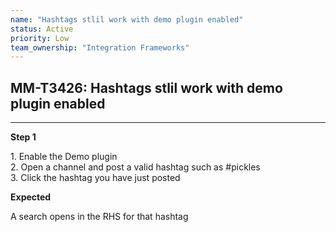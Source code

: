 ```yaml
---
name: "Hashtags stlil work with demo plugin enabled"
status: Active
priority: Low
team_ownership: "Integration Frameworks"
---
```


## MM-T3426: Hashtags stlil work with demo plugin enabled

---

**Step 1**

1\. Enable the Demo plugin\
2\. Open a channel and post a valid hashtag such as #pickles\
3\. Click the hashtag you have just posted

**Expected**

A search opens in the RHS for that hashtag

